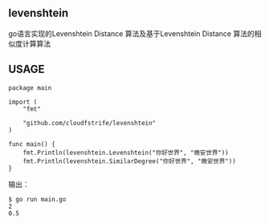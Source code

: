 ## levenshtein

go语言实现的Levenshtein Distance 算法及基于Levenshtein Distance 算法的相似度计算算法

## USAGE

```
package main

import (
	"fmt"

	"github.com/cloudfstrife/levenshtein"
)

func main() {
	fmt.Println(levenshtein.Levenshtein("你好世界", "晚安世界"))
	fmt.Println(levenshtein.SimilarDegree("你好世界", "晚安世界"))
}
```

输出：

```
$ go run main.go
2
0.5
```